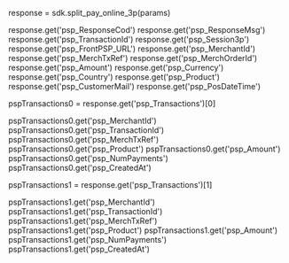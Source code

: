 response = sdk.split_pay_online_3p(params)

response.get('psp_ResponseCod')
response.get('psp_ResponseMsg')
response.get('psp_TransactionId')
response.get('psp_Session3p')
response.get('psp_FrontPSP_URL')
response.get('psp_MerchantId')
response.get('psp_MerchTxRef')
response.get('psp_MerchOrderId')
response.get('psp_Amount')
response.get('psp_Currency')
response.get('psp_Country')
response.get('psp_Product')
response.get('psp_CustomerMail')
response.get('psp_PosDateTime')

pspTransactions0 = response.get('psp_Transactions')[0]

pspTransactions0.get('psp_MerchantId')
pspTransactions0.get('psp_TransactionId')
pspTransactions0.get('psp_MerchTxRef')
pspTransactions0.get('psp_Product')
pspTransactions0.get('psp_Amount')
pspTransactions0.get('psp_NumPayments')
pspTransactions0.get('psp_CreatedAt')

pspTransactions1 = response.get('psp_Transactions')[1]

pspTransactions1.get('psp_MerchantId')
pspTransactions1.get('psp_TransactionId')
pspTransactions1.get('psp_MerchTxRef')
pspTransactions1.get('psp_Product')
pspTransactions1.get('psp_Amount')
pspTransactions1.get('psp_NumPayments')
pspTransactions1.get('psp_CreatedAt')


